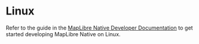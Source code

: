 # Linux

Refer to the guide in the [MapLibre Native Developer Documentation](https://maplibre.org/maplibre-native/docs/book/platforms/linux/index.html) to get started developing MapLibre Native on Linux.